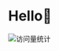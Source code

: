 # Hello🙋

<!-- profile logo 个人资料徽标 -->
  <div>
    <!-- visitor -->
    <img src="https://komarev.com/ghpvc/?username=hellolst&label=PROFILE+VIEWS&color=brightgreen&style=flat"&abbreviated=true alt="访问量统计" />&emsp;
  </div>


